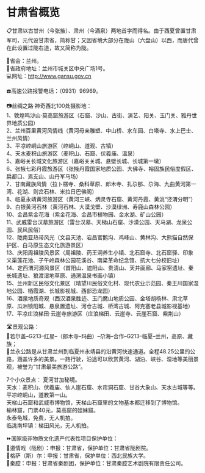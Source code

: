 # 甘肃省概览  
📋甘肃以古甘州（今张掖）、肃州（今酒泉）两地首字而得名。由于西夏曾置甘肃军司，元代设甘肃省，简称甘；又因省境大部分在陇山（六盘山）以西，而唐代曾在此设置过陇右道，故又简称为陇。  

🏢省会：兰州。  
📍省政府地址：兰州市城关区中央广场1号。  
💻网址：http://www.gansu.gov.cn  
  
☎️高速公路报警电话：（0931）96969。  

📷丝绸之路·神奇西北100处摄影地：  
1、敦煌鸣沙山·莫高窟旅游区（石窟、沙山、古街、演艺、阳关、玉门关、雅丹世界地质公园）  
2、兰州百里黄河风情线（黄河母亲雕塑、中山桥、水车园、白塔寺、水上巴士、兰州风情）  
3、平凉崆峒山旅游区（崆峒山、道观、古镇）  
4、天水麦积山旅游区（麦积山、石窟、伏羲庙、温泉）  
5、嘉峪关长城文化旅游区（嘉峪关关城、悬壁长城、长城第一墩）  
6、张掖七彩丹霞旅游区（张掖丹霞国家地质公园、大佛寺、裕固族民俗度假区、扁都口、焉支山、山丹军马场）  
7、甘南藏族风情（拉卜楞寺、桑科草原、郎木寺、扎尕那、尕海、九曲黄河第一湾、花湖、则岔石林、米拉日巴佛阁）  
8、临夏永靖黄河旅游区（黄河三峡、炳灵寺石窟、黄河丹霞、黄洮“泾渭分明”）  
9、白银黄河石林（黄河石林、大漠戈壁、沙漠绿洲、寿鹿山森林公园）  
10、金昌紫金花海（紫金花海、金昌市植物园、金水湖、矿山公园）  
11、武威雷台汉墓旅游区（雷台汉墓、天梯山石窟、沙漠公园、天马湖、龙泉公园、民风民俗）  
12、陇南亚热带风光（文县天池、宕昌官鹅沟、鸡峰山、黄林沟、大熊猫自然保护区、白马原生态文化旅游景区）  
13、庆阳周祖陵风景区（周祖陵、药王洞养生小镇、北石窟寺、北石窟驿、印象义渠莲花池、子午岭森林公园花溪谷、南梁革命纪念馆、抗大七分校旧址）  
14、定西渭河源风景区（首阳山、遮阳山、贵清山、天井画廊、马家窑遗址、秦长城遗址、狼渡湿地草原、通渭温泉书画小镇）  
15、兰州新区民俗文化景区（晴望川民俗文化村、现代农业示范园、秦王川国家湿地公园、栖霞湖、长城影视城、西部恐龙园）  
16、酒泉地质奇观（西汉酒泉胜迹、玉门魔山地质公园、金塔胡杨林、肃北草原、瓜洲锁阳城、悬泉置遗址、河仓古城、桥湾古城、阿克塞老县城影视基地）  
17、平凉庄浪梯田·云崖寺旅游区（庄浪梯田、云崖寺、云崖石窟、紫荆山）  

🛣️景观公路：  
🔸若尔盖–G213–红星–（郎木寺–玛曲）–尕海–合作–G213–临夏–兰州，高原、藏族；  
🔸兰永公路是从甘肃兰州到临夏州永靖县的沿黄河快速通道。全程48.25公里的公路，涵盖许多的美景。一路行驶，沿途可以欣赏黄河、湖泊、峡谷、湿地等美丽景观，被誉为“甘肃最美旅游公路”。  
  
7个小众景点：
夏河甘加秘境。  
天水：麦积山、伏羲庙、仙人崖石窟、水帘洞石窟、甘谷大象山、天水古城等等。
平凉崆峒山，道教第一山。  
天梯山石窟和武威市博物馆，天梯山石窟里的文物基本都迁移到了博物馆。  
榆林窟，门票40元，莫高窟的姐妹窟。  
永泰龟城，免费，无人机拍。  
临洮南坪镇：梯田风光，无人机拍。  
  
⏩国家级非物质文化遗产代表性项目保护单位：  
🔸道情戏（陇剧）：申报：甘肃省，保护单位：甘肃省陇剧院。  
🔸格萨（斯）尔：申报：甘肃省，保护单位：西北民族大学。  
🔸秦腔：申报：甘肃省秦剧团，保护单位：甘肃秦腔艺术剧院有限责任公司。  